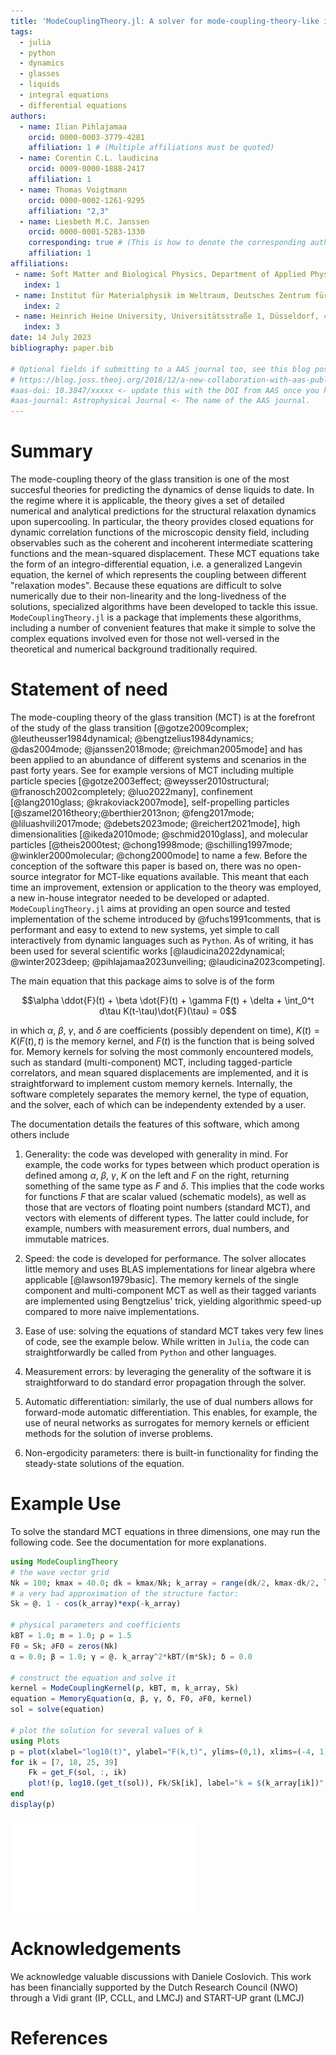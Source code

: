 ```yaml
---
title: 'ModeCouplingTheory.jl: A solver for mode-coupling-theory-like integro-differential equations'
tags:
  - julia
  - python
  - dynamics
  - glasses
  - liquids
  - integral equations
  - differential equations
authors:
  - name: Ilian Pihlajamaa
    orcid: 0000-0003-3779-4281
    affiliation: 1 # (Multiple affiliations must be quoted)
  - name: Corentin C.L. laudicina
    orcid: 0009-0000-1888-2417
    affiliation: 1
  - name: Thomas Voigtmann
    orcid: 0000-0002-1261-9295
    affiliation: "2,3"
  - name: Liesbeth M.C. Janssen
    orcid: 0000-0001-5283-1330
    corresponding: true # (This is how to denote the corresponding author)
    affiliation: 1
affiliations:
 - name: Soft Matter and Biological Physics, Department of Applied Physics, Eindhoven University of Technology, P.O. Box 513, 5600 MB Eindhoven, Netherlands
   index: 1
 - name: Institut für Materialphysik im Weltraum, Deutsches Zentrum für Luft- und Raumfahrt (DLR), Köln, 51170, Germany
   index: 2
 - name: Heinrich Heine University, Universitätsstraße 1, Düsseldorf, 40225, Germany
   index: 3
date: 14 July 2023
bibliography: paper.bib

# Optional fields if submitting to a AAS journal too, see this blog post:
# https://blog.joss.theoj.org/2018/12/a-new-collaboration-with-aas-publishing
#aas-doi: 10.3847/xxxxx <- update this with the DOI from AAS once you know it.
#aas-journal: Astrophysical Journal <- The name of the AAS journal.
---
```


# Summary

The mode-coupling theory of the glass transition is one of the most succesful theories for predicting the dynamics of dense liquids to date.
In the regime where it is applicable, the theory gives a set of detailed numerical and analytical predictions for the structural relaxation dynamics upon supercooling. In particular, the theory provides closed equations for dynamic correlation functions of the microscopic density field, including observables such as the coherent and incoherent intermediate scattering functions and the mean-squared displacement.  These MCT equations take the form of an integro-differential equation, i.e. a generalized Langevin equation, the kernel of which represents the coupling between different "relaxation modes". Because these equations are difficult to solve numerically due to their non-linearity and the long-livedness of the solutions, specialized algorithms have been developed to tackle this issue. `ModeCouplingTheory.jl` is a package that implements these algorithms, including a number of convenient features that make it simple to solve the complex equations involved even for those not well-versed in the theoretical and numerical background traditionally required.  

# Statement of need

The mode-coupling theory of the glass transition (MCT) is at the forefront of the study of the glass transition [@gotze2009complex; @leutheusser1984dynamical; @bengtzelius1984dynamics; @das2004mode; @janssen2018mode; @reichman2005mode] and has been applied to an abundance of different systems and scenarios in the past forty years. See for example versions of MCT including multiple particle species [@gotze2003effect; @weysser2010structural; @franosch2002completely; @luo2022many], confinement [@lang2010glass; @krakoviack2007mode], self-propelling particles [@szamel2016theory;@berthier2013non; @feng2017mode; @liluashvili2017mode; @debets2023mode; @reichert2021mode], high dimensionalities [@ikeda2010mode; @schmid2010glass], and molecular particles [@theis2000test; @chong1998mode; @schilling1997mode; @winkler2000molecular; @chong2000mode] to name a few. Before the conception of the software this paper is based on, there was no open-source integrator for MCT-like equations available. This meant that each time an improvement, extension or application to the theory was employed, a new in-house integrator needed to be developed or adapted. `ModeCouplingTheory.jl` aims at providing an open source and tested implementation of the scheme introduced by @fuchs1991comments, that is performant and easy to extend to new systems, yet simple to call interactively from dynamic languages such as `Python`. As of writing, it has been used for several scientific works [@laudicina2022dynamical; @winter2023deep; @pihlajamaa2023unveiling; @laudicina2023competing].

The main equation that this package aims to solve is of the form

$$\alpha \ddot{F}(t) + \beta \dot{F}(t) + \gamma F(t) + \delta + \int_0^t d\tau K(t-\tau)\dot{F}(\tau) = 0$$

in which $\alpha$, $\beta$, $\gamma$, and $\delta$ are coefficients (possibly dependent on time), $K(t) = K(F(t), t)$ is the memory kernel, and $F(t)$ is the function that is being solved for. Memory kernels for solving the most commonly encountered models, such as standard (multi-component) MCT, including tagged-particle correlators, and mean squared displacements are implemented, and it is straightforward to implement custom memory kernels. Internally, the software completely separates the memory kernel, the type of equation, and the solver, each of which can be independenty extended by a user.  

The documentation details the features of this software, which among others include

1.  Generality: the code was developed with generality in mind. For example, the code works for types between which product operation is defined among $\alpha$, $\beta$, $\gamma$, $K$ on the left and $F$ on the right, returning something of the same type as $F$ and $\delta$. This implies that the code works for functions $F$ that are scalar valued (schematic models), as well as those that are vectors of floating point numbers (standard MCT), and vectors with elements of different types. The latter could include, for example, numbers with measurement errors, dual numbers, and immutable matrices. 

2. Speed: the code is developed for performance. The solver allocates little memory and uses BLAS implementations for linear algebra where applicable [@lawson1979basic]. The memory kernels of the single component and multi-component MCT as well as their tagged variants are implemented using Bengtzelius' trick, yielding algorithmic speed-up compared to more naive implementations.

3. Ease of use: solving the equations of standard MCT takes very few lines of code, see the example below. While written in `Julia`, the code can straightforwardly be called from `Python` and other languages. 

4.  Measurement errors: by leveraging the generality of the software it is straightforward to do standard error propagation through the solver. 

5.  Automatic differentiation: similarly, the use of dual numbers allows for forward-mode automatic differentiation. This enables, for example, the use of neural networks as surrogates for memory kernels or efficient methods for the solution of inverse problems.

6.  Non-ergodicity parameters: there is built-in functionality for finding the steady-state solutions of the equation. 

# Example Use

To solve the standard MCT equations in three dimensions, one may run the following code. See the documentation for more explanations.

```julia
using ModeCouplingTheory
# the wave vector grid
Nk = 100; kmax = 40.0; dk = kmax/Nk; k_array = range(dk/2, kmax-dk/2, length=Nk)
# a very bad approximation of the structure factor:
Sk = @. 1 - cos(k_array)*exp(-k_array) 

# physical parameters and coefficients
kBT = 1.0; m = 1.0; ρ = 1.5
F0 = Sk; ∂F0 = zeros(Nk)
α = 0.0; β = 1.0; γ = @. k_array^2*kBT/(m*Sk); δ = 0.0

# construct the equation and solve it
kernel = ModeCouplingKernel(ρ, kBT, m, k_array, Sk)
equation = MemoryEquation(α, β, γ, δ, F0, ∂F0, kernel)
sol = solve(equation)

# plot the solution for several values of k
using Plots
p = plot(xlabel="log10(t)", ylabel="F(k,t)", ylims=(0,1), xlims=(-4, 1))
for ik = [7, 18, 25, 39]
    Fk = get_F(sol, :, ik)
    plot!(p, log10.(get_t(sol)), Fk/Sk[ik], label="k = $(k_array[ik])", lw=3)
end
display(p)
```
![The code above yields this figure, which shows the intermediate scattering function, obtained with MCT, as a function of time for different values of $k$.\label{fig:example}](paperfig.pdf)

# Acknowledgements

We acknowledge valuable discussions with Daniele Coslovich. This work has been financially supported by the Dutch Research Council (NWO) through a Vidi grant (IP, CCLL, and LMCJ) and START-UP grant (LMCJ)

# References